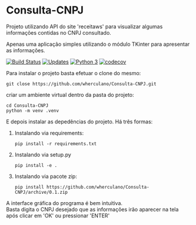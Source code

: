 # Consulta-CNPJ
Projeto utilizando API do site 'receitaws' para visualizar algumas informações contidas no CNPJ consultado.

Apenas uma aplicação simples utilizando o módulo TKinter para apresentar as informações.

[![Build Status](https://travis-ci.org/wherculano/Consulta-CNPJ.svg?branch=master)](https://travis-ci.org/wherculano/Consulta-CNPJ)
[![Updates](https://pyup.io/repos/github/wherculano/Consulta-CNPJ/shield.svg)](https://pyup.io/repos/github/wherculano/Consulta-CNPJ/)
[![Python 3](https://pyup.io/repos/github/wherculano/Consulta-CNPJ/python-3-shield.svg)](https://pyup.io/repos/github/wherculano/Consulta-CNPJ/)
[![codecov](https://codecov.io/gh/wherculano/Consulta-CNPJ/branch/master/graph/badge.svg)](https://codecov.io/gh/wherculano/Consulta-CNPJ)

Para instalar o projeto basta efetuar o clone do mesmo:
```console
git close https://github.com/wherculano/Consulta-CNPJ.git
```
criar um ambiente virtual dentro da pasta do projeto:
```console
cd Consulta-CNPJ
python -m venv .venv
```
E depois instalar as depedências do projeto.
Há três formas:
1. Instalando via requirements:
    ```console
    pip install -r requirements.txt
    ```
1. Instalando via setup.py
    ```console
    pip install -e .
    ```
1. Instalando via pacote zip:
    ```console
    pip install https://github.com/wherculano/Consulta-CNPJ/archive/0.1.zip
   ```
   
 A interface gráfica do programa é bem intuitiva.    
 Basta digita o CNPJ desejado que as informações irão aparecer na tela após clicar em 'OK' ou pressionar 'ENTER'
